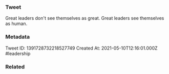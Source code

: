 ### Tweet
Great leaders don't see themselves as great. Great leaders see themselves as human.

### Metadata
Tweet ID: 1391728732218527749
Created At: 2021-05-10T12:16:01.000Z
#leadership

### Related

